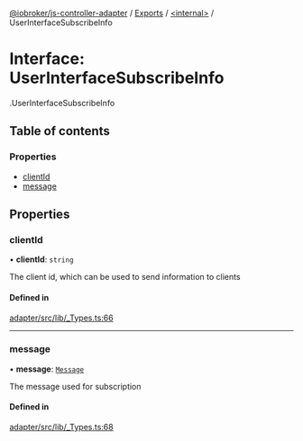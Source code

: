 [@iobroker/js-controller-adapter](../README.md) / [Exports](../modules.md) / [<internal\>](../modules/internal_.md) / UserInterfaceSubscribeInfo

# Interface: UserInterfaceSubscribeInfo

[<internal>](../modules/internal_.md).UserInterfaceSubscribeInfo

## Table of contents

### Properties

- [clientId](internal_.UserInterfaceSubscribeInfo.md#clientid)
- [message](internal_.UserInterfaceSubscribeInfo.md#message)

## Properties

### clientId

• **clientId**: `string`

The client id, which can be used to send information to clients

#### Defined in

[adapter/src/lib/_Types.ts:66](https://github.com/ioBroker/ioBroker.js-controller/blob/4361085b/packages/adapter/src/lib/_Types.ts#L66)

___

### message

• **message**: [`Message`](internal_.Message.md)

The message used for subscription

#### Defined in

[adapter/src/lib/_Types.ts:68](https://github.com/ioBroker/ioBroker.js-controller/blob/4361085b/packages/adapter/src/lib/_Types.ts#L68)
